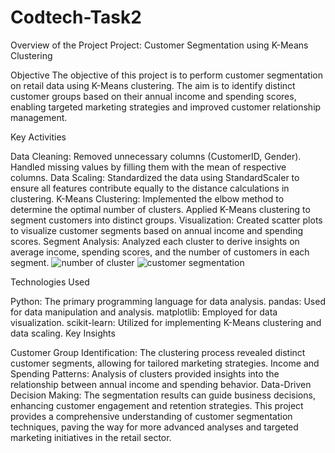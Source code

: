 # Codtech-Task2
Overview of the Project
Project: Customer Segmentation using K-Means Clustering

Objective
The objective of this project is to perform customer segmentation on retail data using K-Means clustering. The aim is to identify distinct customer groups based on their annual income and spending scores, enabling targeted marketing strategies and improved customer relationship management.

Key Activities

Data Cleaning:
Removed unnecessary columns (CustomerID, Gender).
Handled missing values by filling them with the mean of respective columns.
Data Scaling:
Standardized the data using StandardScaler to ensure all features contribute equally to the distance calculations in clustering.
K-Means Clustering:
Implemented the elbow method to determine the optimal number of clusters.
Applied K-Means clustering to segment customers into distinct groups.
Visualization:
Created scatter plots to visualize customer segments based on annual income and spending scores.
Segment Analysis:
Analyzed each cluster to derive insights on average income, spending scores, and the number of customers in each segment.
![number of cluster](https://github.com/user-attachments/assets/b8ab54a2-d2ad-4b74-9aff-30c5bbee3874)
![customer segmentation](https://github.com/user-attachments/assets/63c06eca-f5b7-47c4-89a6-a4f467fcb95e)

Technologies Used

Python: The primary programming language for data analysis.
pandas: Used for data manipulation and analysis.
matplotlib: Employed for data visualization.
scikit-learn: Utilized for implementing K-Means clustering and data scaling.
Key Insights

Customer Group Identification: The clustering process revealed distinct customer segments, allowing for tailored marketing strategies.
Income and Spending Patterns: Analysis of clusters provided insights into the relationship between annual income and spending behavior.
Data-Driven Decision Making: The segmentation results can guide business decisions, enhancing customer engagement and retention strategies.
This project provides a comprehensive understanding of customer segmentation techniques, paving the way for more advanced analyses and targeted marketing initiatives in the retail sector.
